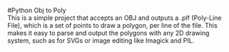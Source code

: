 #Python Obj to Poly  
This is a simple project that accepts an OBJ and outputs a .plf (Poly-Line File), which is a set of points to draw a polygon, per line of the file. 
This makes it easy to parse and output the polygons with any 2D drawing system, such as for SVGs or image editing like Imagick and PIL.